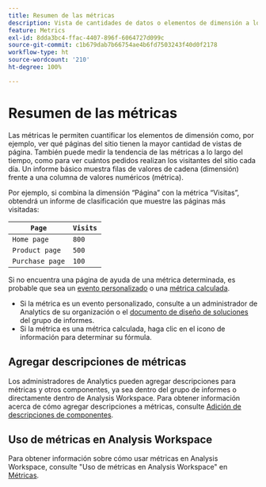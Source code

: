 ```yaml
---
title: Resumen de las métricas
description: Vista de cantidades de datos o elementos de dimensión a lo largo del tiempo.
feature: Metrics
exl-id: 8dda3bc4-ffac-4407-896f-6064727d099c
source-git-commit: c1b679dab7b66754ae4b6fd7503243f40d0f2178
workflow-type: ht
source-wordcount: '210'
ht-degree: 100%

---
```


# Resumen de las métricas

Las métricas le permiten cuantificar los elementos de dimensión como, por ejemplo, ver qué páginas del sitio tienen la mayor cantidad de vistas de página. También puede medir la tendencia de las métricas a lo largo del tiempo, como para ver cuántos pedidos realizan los visitantes del sitio cada día. Un informe básico muestra filas de valores de cadena (dimensión) frente a una columna de valores numéricos (métrica).

Por ejemplo, si combina la dimensión “Página” con la métrica “Visitas”, obtendrá un informe de clasificación que muestre las páginas más visitadas:

| `Page` | `Visits` |
| --- | --- |
| `Home page` | `800` |
| `Product page` | `500` |
| `Purchase page` | `100` |

Si no encuentra una página de ayuda de una métrica determinada, es probable que sea un [evento personalizado](custom-events.md) o una [métrica calculada](../c-calcmetrics/cm-overview.md).

* Si la métrica es un evento personalizado, consulte a un administrador de Analytics de su organización o el [documento de diseño de soluciones](/help/implement/prepare/solution-design.md) del grupo de informes.
* Si la métrica es una métrica calculada, haga clic en el icono de información para determinar su fórmula.

## Agregar descripciones de métricas

Los administradores de Analytics pueden agregar descripciones para métricas y otros componentes, ya sea dentro del grupo de informes o directamente dentro de Analysis Workspace. Para obtener información acerca de cómo agregar descripciones a métricas, consulte [Adición de descripciones de componentes](/help/analyze/analysis-workspace/components/add-component-descriptions.md).

## Uso de métricas en Analysis Workspace

Para obtener información sobre cómo usar métricas en Analysis Workspace, consulte &quot;Uso de métricas en Analysis Workspace&quot; en [Métricas](/help/analyze/analysis-workspace/components/apply-create-metrics.md).
